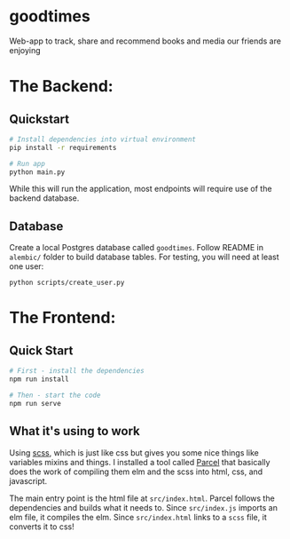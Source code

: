 # goodtimes
Web-app to track, share and recommend books and media our friends are enjoying

# The Backend:

## Quickstart

```sh
# Install dependencies into virtual environment
pip install -r requirements

# Run app
python main.py
```

While this will run the application, most endpoints will require use of the backend database. 

## Database

Create a local Postgres database called `goodtimes`. Follow README in `alembic/` folder to build
database tables. For testing, you will need at least one user:

```shell script
python scripts/create_user.py
```

# The Frontend:

## Quick Start

``` sh
# First - install the dependencies
npm run install

# Then - start the code
npm run serve

```

## What it's using to work

Using [scss](https://sass-lang.com/), which is just like css but gives you some nice things like variables mixins and things. I installed a tool called [Parcel](https://parceljs.org/) that basically does the work of compiling them elm and the scss into html, css, and javascript.

The main entry point is the html file at `src/index.html`.
Parcel follows the dependencies and builds what it needs to. Since `src/index.js` imports an elm file, it compiles the elm. Since `src/index.html` links to a `scss` file, it converts it to css!

